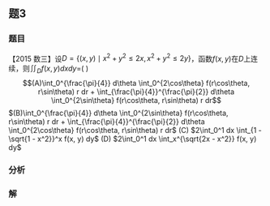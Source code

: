 ## 题3
### 题目
【2015 数三】设$D = \{(x, y) \mid x^2 + y^2 \le 2x, x^2 + y^2 \le 2y\}$，函数$f(x, y)$在$D$上连续，则$\iint_D f(x, y) dxdy =$(   )
$$(A)\int_0^{\frac{\pi}{4}} d\theta \int_0^{2\cos\theta} f(r\cos\theta, r\sin\theta) r dr + \int_{\frac{\pi}{4}}^{\frac{\pi}{2}} d\theta \int_0^{2\sin\theta} f(r\cos\theta, r\sin\theta) r dr$$
$(B)\int_0^{\frac{\pi}{4}} d\theta \int_0^{2\sin\theta} f(r\cos\theta, r\sin\theta) r dr + \int_{\frac{\pi}{4}}^{\frac{\pi}{2}} d\theta \int_0^{2\cos\theta} f(r\cos\theta, r\sin\theta) r dr$
(C) $2\int_0^1 dx \int_{1 - \sqrt{1 - x^2}}^x f(x, y) dy$
(D) $2\int_0^1 dx \int_x^{\sqrt{2x - x^2}} f(x, y) dy$
### 分析

### 解